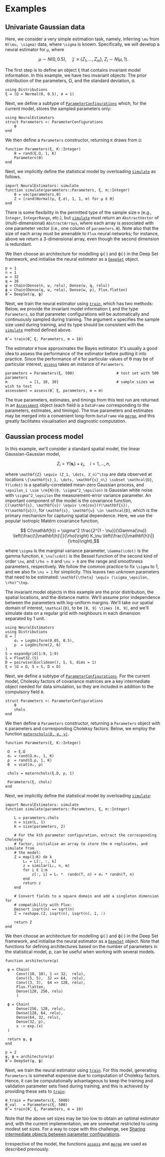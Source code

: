 # Examples

## Univariate Gaussian data

Here, we consider a very simple estimation task, namely, inferring ``\mu`` from ``N(\mu, \sigma)`` data, where ``\sigma`` is known. Specifically, we will develop a neural estimator for ``μ``, where

```math
\mu \sim N(0, 0.5), \quad \mathcal{Z} \equiv \{Z_1, \dots, Z_m\}, \; Z_i \sim N(μ, 1).
```

The first step is to define an object `ξ` that contains invariant model information. In this example, we have two invariant objects: The prior distribution of the parameters, Ω, and the standard deviation, σ.
```
using Distributions
ξ = (Ω = Normal(0, 0.5), σ = 1)
```

Next, we define a subtype of [`ParameterConfigurations`](@ref) which, for the current model, stores the sampled parameters only:
```
using NeuralEstimators
struct Parameters <: ParameterConfigurations
	θ
end
```

We then define a `Parameters` constructor, returning `K` draws from `Ω`:
```
function Parameters(ξ, K::Integer)
	θ = rand(ξ.Ω, 1, K)
	Parameters(θ)
end
```

Next, we implicitly define the statistical model by overloading [`simulate`](@ref) as follows.
```
import NeuralEstimators: simulate
function simulate(parameters::Parameters, ξ, m::Integer)
	θ = vec(parameters.θ)
	Z = [rand(Normal(μ, ξ.σ), 1, 1, m) for μ ∈ θ]
end
```
There is some flexibility in the permitted type of the sample size `m` (e.g., `Integer`, `IntegerRange`, etc.), but [`simulate`](@ref) must return an `AbstractVector` of (multi-dimensional) `AbstractArrays`, where each array is associated with one parameter vector (i.e., one column of `parameters.θ`). Note also that the size of each array must be amenable to `Flux` neural networks; for instance, above we return a 3-dimensional array, even though the second dimension is redundant.

We then choose an architecture for modelling ψ(⋅) and ϕ(⋅) in the Deep Set framework,
and initialise the neural estimator as a [`DeepSet`](@ref) object.
```
p = 1
n = 1
w = 32
q = 16
ψ = Chain(Dense(n, w, relu), Dense(w, q, relu))
ϕ = Chain(Dense(q, w, relu), Dense(w, p), Flux.flatten)
θ̂ = DeepSet(ψ, ϕ)
```

Next, we train the neural estimator using [`train`](@ref), which has two methods: Below, we provide the invariant model information `ξ` and the type `Parameters`, so that parameter configurations will be automatically and continuously sampled during training. The argument `m` specifies the sample size used during training, and its type should be consistent with the [`simulate`](@ref) method defined above.
```
θ̂ = train(θ̂, ξ, Parameters, m = 10)
```

The estimator `θ̂` now approximates the Bayes estimator. It's usually a good idea to assess the performance of the estimator before putting it into practice. Since the performance of `θ̂` for particular values of θ may be of particular interest, [`assess`](@ref) takes an instance of `Parameters`.
```
parameters = Parameters(ξ, 500)                   # test set with 500 parameters
m          = [1, 10, 30]                          # sample sizes we wish to test
assessment = assess(θ̂, ξ, parameters, m = m)  
```
The true parameters, estimates, and timings from this test run are returned in an [`Assessment`](@ref) object (each field is a `DataFrame` corresponding to the parameters, estimates, and timings). The true parameters and estimates may be merged into a convenient long-form `DataFrame` via [`merge`](@ref), and this greatly facilitates visualisation and diagnostic computation.


## Gaussian process model

In this example, we'll consider a standard spatial model, the linear Gaussian-Gaussian model,

```math
Z_i = Y(\mathbf{s}_i) + \epsilon_i, \quad  i = 1, \dots, n,
```

where ``\mathbf{Z} \equiv (Z_1, \dots, Z_n)^\top`` are data observed at locations ``\{\mathbf{s}_1, \dots, \mathbf{s}_n\} \subset \mathcal{D}``, ``Y(\cdot)`` is a spatially-correlated mean-zero Gaussian process, and ``\epsilon_i \sim \rm{N}(0, \sigma^2_\epsilon)`` is Gaussian white noise with ``\sigma^2_\epsilon`` the measurement-error variance parameter. An important component of the model is the covariance function, ``C(\mathbf{s}, \mathbf{u}) \equiv \rm{cov}(Y(\mathbf{s}), Y(\mathbf{u}))``, for ``\mathbf{s}, \mathbf{u} \in \mathcal{D}``, which is the primary mechanism for capturing spatial dependence. Here, we use the popular isotropic Matérn covariance function,

```math
 C(\mathbf{h}) = \sigma^2 \frac{2^{1 - \nu}}{\Gamma(\nu)} \left(\frac{\|\mathbf{h}\|}{\rho}\right) K_\nu \left(\frac{\|\mathbf{h}\|}{\rho}\right),
```

 where ``\sigma`` is the marginal variance parameter, ``\Gamma(\cdot)`` is the gamma function, ``K_\nu(\cdot)`` is the Bessel function of the second kind of order ``\nu``, and ``\rho > 0`` and ``\nu > 0`` are the range and smoothness parameters, respectively. We follow the common practice to fix ``\sigma`` to 1, and we also fix ``\nu = 1`` for simplicity. This leaves two unknown parameters that need to be estimated: ``\mathbf{\theta} \equiv (\sigma_\epsilon, \rho)^\top``.

 The invariant model objects in this example are the prior distribution, the spatial locations, and the distance matrix. We'll assume prior independence between the parameters with log-uniform margins. We'll take our spatial domain of interest, ``\mathcal{D}``, to be ``[0, 9] \times [0, 9]``, and we'll simulate data on a regular grid with neighbours in each dimension separated by 1 unit.

```
using NeuralEstimators
using Distributions
Ω = (
 	σₑ = LogUniform(0.05, 0.5),
	ρ  = LogUniform(2, 6)
)
S = expandgrid(1:9, 1:9)
S = Float32.(S)
D = pairwise(Euclidean(), S, S, dims = 1)
ξ = (Ω = Ω, S = S, D = D)
```

 Next, we define a subtype of [`ParameterConfigurations`](@ref). For the current model, Cholesky factors of covariance matrices are a key intermediate object needed for data simulation, so they are included in addition to the compulsory field `θ`.

```
struct Parameters <: ParameterConfigurations
 	θ
	chols
end
```

We then define a `Parameters` constructor, returning a `Parameters` object with `K` parameters and corresponding Choleksy factors: Below, we employ the function [`maternchols(D, ρ, ν)`](@ref).

```
function Parameters(ξ, K::Integer)

 Ω  = ξ.Ω
 σₑ = rand(Ω.σₑ, 1, K)
 ρ  = rand(Ω.ρ, 1, K)
 θ  = vcat(σₑ, ρ)

 chols = maternchols(ξ.D, ρ, 1)

 Parameters(ξ, chols)
end
```

 Next, we implicitly define the statistical model by overloading [`simulate`](@ref):

```
import NeuralEstimators: simulate
function simulate(parameters::Parameters, ξ, m::Integer)

	L = parameters.chols
	n = size(L, 1)
	K = size(parameters, 2)

	# For the kth parameter configuration, extract the corresponding Cholesky
	# factor, initialise an array to store the m replicates, and simulate from
	# the model:
	Z = map(1:K) do k
		Lₖ = L[:, :, k]
		z = similar(Lₖ, n, m)
		for i ∈ 1:m
			z[:, i] = Lₖ *  randn(T, n) + σₑ * randn(T, n)
		end
		return z
	end

	# Convert fields to a square domain and add a singleton dimension for
	# compatibility with Flux:
	@assert isqrt(n) == sqrt(n)
	Z = reshape.(Z, isqrt(n), isqrt(n), 1, :)  

	return Z
end
```

 We then choose an architecture for modelling ψ(⋅) and ϕ(⋅) in the Deep Set framework, and initialise the neural estimator as a [`DeepSet`](@ref) object. Note that functions for defining architectures based on the number of parameters in the statistical model, p, can be useful when working with several models.

```
function architecture(p)

 ψ = Chain(
	 Conv((10, 10), 1 => 32,  relu),
	 Conv((5, 5),  32 => 64,  relu),
	 Conv((3, 3),  64 => 128, relu),
	 Flux.flatten,
	 Dense(128, 256, relu)
	 )

 ϕ = Chain(
	 Dense(256, 128, relu),
	 Dense(128, 64, relu),
	 Dense(64, 32, relu),
	 Dense(32, p),
	 x -> exp.(x)
 )

 return ψ, ϕ
end

p = 2
ψ, ϕ = architecture(p)
θ̂ = DeepSet(ψ, ϕ)
```

Next, we train the neural estimator using [`train`](@ref). For this model, generating `Parameters` is somewhat expensive due to computation of Choleksy factors. Hence, it can be computationally advantageous to keep the training and validation parameter sets fixed during training, and this is achieved by providing these sets to [`train`](@ref):

```
θ_train = Parameters(ξ, 5000)
θ_val   = Parameters(ξ, 500)
θ̂ = train(θ̂, ξ, Parameters, m = 10)
```

Note that the above set sizes may be too low to obtain an optimal estimator and, with the current implementation, we are somewhat restricted to using modest set sizes. For a way to cope with this challenge, see [Sharing intermediate objects between parameter configurations](@ref).

Irrespective of the model, the functions [`assess`](@ref) and [`merge`](@ref) are used as described previously.
